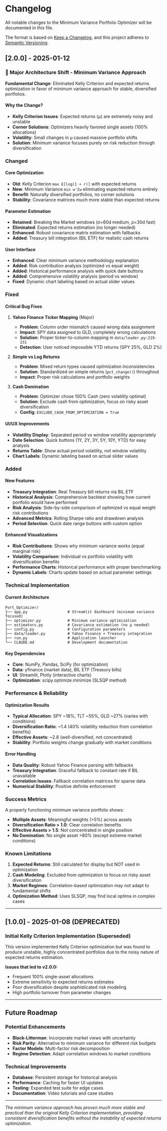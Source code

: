 # Changelog

All notable changes to the Minimum Variance Portfolio Optimizer will be documented in this file.

The format is based on [Keep a Changelog](https://keepachangelog.com/en/1.0.0/),
and this project adheres to [Semantic Versioning](https://semver.org/spec/v2.0.0.html).

## [2.0.0] - 2025-01-12

### 🎉 Major Architecture Shift - Minimum Variance Approach

**Fundamental Change**: Eliminated Kelly Criterion and expected returns optimization in favor of minimum variance approach for stable, diversified portfolios.

#### Why the Change?
- **Kelly Criterion Issues**: Expected returns (μ) are extremely noisy and unstable
- **Corner Solutions**: Optimizers heavily favored single assets (100% allocations)
- **Volatility**: Small changes in μ caused massive portfolio shifts
- **Solution**: Minimum variance focuses purely on risk reduction through diversification

### Changed

#### Core Optimization
- **Old**: Kelly Criterion `max E[log(1 + r)]` with expected returns
- **New**: Minimum Variance `min w'Σw` eliminating expected returns entirely
- **Benefit**: Naturally diversified portfolios, no corner solutions
- **Stability**: Covariance matrices much more stable than expected returns

#### Parameter Estimation  
- **Retained**: Breaking the Market windows (σ=60d medium, ρ=30d fast)
- **Eliminated**: Expected returns estimation (no longer needed)
- **Enhanced**: Robust covariance matrix estimation with fallbacks
- **Added**: Treasury bill integration (BIL ETF) for realistic cash returns

#### User Interface
- **Enhanced**: Clear minimum variance methodology explanation
- **Added**: Risk contribution analysis (optimized vs equal weight)
- **Added**: Historical performance analysis with quick date buttons
- **Added**: Comprehensive volatility analysis (period vs window)
- **Fixed**: Dynamic chart labeling based on actual slider values

### Fixed

#### Critical Bug Fixes
1. **Yahoo Finance Ticker Mapping** (Major)
   - **Problem**: Column order mismatch caused wrong data assignment
   - **Impact**: SPY data assigned to GLD, completely wrong calculations
   - **Solution**: Proper ticker-to-column mapping in `data/loader.py:219-231`
   - **Detection**: User noticed impossible YTD returns (SPY 25%, GLD 2%)

2. **Simple vs Log Returns**
   - **Problem**: Mixed return types caused optimization inconsistencies  
   - **Solution**: Standardized on simple returns (`pct_change()`) throughout
   - **Impact**: Proper risk calculations and portfolio weights

3. **Cash Domination**
   - **Problem**: Optimizer chose 100% Cash (zero volatility optimal)
   - **Solution**: Exclude cash from optimization, focus on risky asset diversification
   - **Config**: `EXCLUDE_CASH_FROM_OPTIMIZATION = True`

#### UI/UX Improvements
- **Volatility Display**: Separated period vs window volatility appropriately
- **Date Selection**: Quick buttons (1Y, 2Y, 3Y, 5Y, 10Y, YTD) for easy analysis
- **Returns Table**: Show actual period volatility, not window volatility
- **Chart Labels**: Dynamic labeling based on actual slider values

### Added

#### New Features
- **Treasury Integration**: Real Treasury bill returns via BIL ETF
- **Historical Analysis**: Comprehensive backtest showing how current portfolio would have performed
- **Risk Analysis**: Side-by-side comparison of optimized vs equal weight risk contributions
- **Advanced Metrics**: Rolling Sharpe ratio and drawdown analysis
- **Period Selection**: Quick date range buttons with custom option

#### Enhanced Visualizations
- **Risk Contributions**: Shows why minimum variance works (equal marginal risk)
- **Volatility Comparison**: Individual vs portfolio volatility with diversification benefits
- **Performance Charts**: Historical performance with proper benchmarking
- **Dynamic Labels**: Charts update based on actual parameter settings

### Technical Implementation

#### Current Architecture
```
Port_Optimizer/
├── app.py                  # Streamlit dashboard (minimum variance focused)
├── optimizer.py            # Minimum variance optimization  
├── estimators.py           # Covariance estimation (no μ needed)
├── config.py               # Configuration parameters
├── data/loader.py          # Yahoo Finance + Treasury integration
├── run.py                  # Application launcher
└── CLAUDE.md               # Development documentation
```

#### Key Dependencies
- **Core**: NumPy, Pandas, SciPy (for optimization)
- **Data**: yfinance (market data), BIL ETF (Treasury bills)
- **UI**: Streamlit, Plotly (interactive charts)
- **Optimization**: scipy.optimize.minimize (SLSQP method)

### Performance & Reliability

#### Optimization Results
- **Typical Allocation**: SPY ~18%, TLT ~55%, GLD ~27% (varies with conditions)
- **Diversification Ratio**: ~1.4 (40% volatility reduction from correlation benefits)
- **Effective Assets**: ~2.8 (well-diversified, not concentrated)
- **Stability**: Portfolio weights change gradually with market conditions

#### Error Handling
- **Data Quality**: Robust Yahoo Finance parsing with fallbacks
- **Treasury Integration**: Graceful fallback to constant rate if BIL unavailable
- **Correlation Issues**: Fallback correlation matrices for sparse data
- **Numerical Stability**: Positive definite enforcement

### Success Metrics

A properly functioning minimum variance portfolio shows:
- **Multiple Assets**: Meaningful weights (>5%) across assets
- **Diversification Ratio > 1.0**: Clear correlation benefits
- **Effective Assets > 1.5**: Not concentrated in single position  
- **No Domination**: No single asset >80% (except extreme market conditions)

### Known Limitations

1. **Expected Returns**: Still calculated for display but NOT used in optimization
2. **Cash Modeling**: Excluded from optimization to focus on risky asset diversification
3. **Market Regimes**: Correlation-based optimization may not adapt to fundamental shifts
4. **Optimization Method**: Uses SLSQP, may find local optima in complex cases

---

## [1.0.0] - 2025-01-08 (DEPRECATED)

### Initial Kelly Criterion Implementation (Superseded)

This version implemented Kelly Criterion optimization but was found to produce unstable, highly concentrated portfolios due to the noisy nature of expected returns estimation.

**Issues that led to v2.0.0:**
- Frequent 100% single-asset allocations
- Extreme sensitivity to expected returns estimates
- Poor diversification despite sophisticated risk modeling
- High portfolio turnover from parameter changes

---

## Future Roadmap

### Potential Enhancements
- **Black-Litterman**: Incorporate market views with uncertainty
- **Risk Parity**: Alternative to minimum variance for different risk budgets  
- **Factor Models**: Multi-factor risk decomposition
- **Regime Detection**: Adapt correlation windows to market conditions

### Technical Improvements
- **Database**: Persistent storage for historical analysis
- **Performance**: Caching for faster UI updates
- **Testing**: Expanded test suite for edge cases
- **Documentation**: Video tutorials and case studies

---

*The minimum variance approach has proven much more stable and practical than the original Kelly Criterion implementation, providing consistent diversification benefits without the instability of expected returns optimization.*